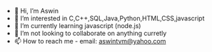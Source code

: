 - 👋 Hi, I’m Aswin
- 👀 I’m interested in C,C++,SQL,Java,Python,HTML,CSS,javascript
- 🌱 I’m currently learning javascript (node.js)
- 💞️ I’m not looking to collaborate on anything curretly
- 📫 How to reach me -
                       email: aswintvm@yahoo.com
<!---
Aswin-2002/Aswin-2002 is a ✨ special ✨ repository because its `README.md` (this file) appears on your GitHub profile.
You can click the Preview link to take a look at your changes.
--->
